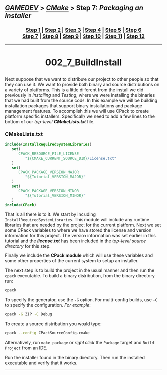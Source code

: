 ## [_GAMEDEV_][gamedev] > [_CMake_][CMake] > **Step 7**: *Packaging an Installer*

### <p align=center>[Step 1][stp1] | [Step 2][stp2] | [Step 3][stp3] | [Step 4][stp4] | [Step 5][stp5] | [Step 6][stp6] <br/> [Step 7][stp7] | [Step 8][stp8] | [Step 9][stp9] | [Step 10][stp10] | [Step 11][stp11] | [Step 12][stp12]  </p>

<!--
* [_GAMEDEV_][gamedev]
* [_CMAKE_][CMake]
* [Step 1][stp1]
* [Step 2][stp2]
* [Step 3][stp3]
* [Step 4][stp4]
* [Step 5][stp5]
* [Step 6][stp6]
* [Step 7][stp7]
* [Step 8][stp8]
* [Step 9][stp9]
* [Step 10][stp10]
* [Step 11][stp11]
* [Step 12][stp12]
-->

[gamedev]: ../../README.md
[CMake]:   ../README.md
[stp1]:    ../002_1_BasicStartingPoint/README.md
[stp2]:    ../002_2_AddingLibrary/README.md
[stp3]:    ../002_3_UsageReqForLib/README.md
[stp4]:    ../002_4_InstallAndTest/README.md
[stp5]:    ../002_5_SysIntrospection/README.md
[stp6]:    ../002_6_ComFileGen/README.md
[stp7]:    README.md
[stp8]:    ../002_8_Dashboard/README.md
[stp9]:    ../002_9_StaticShared/README.md
[stp10]:   ../002_10_GenExpression/README.md
[stp11]:   ../002_11_ExportConfig/README.md
[stp12]:   ../002_12_PackDebRel/README.md

---
<!-- ---------------------------------- * Navigation * ---------------------------------- -->

# <p align = center><b>002_7_BuildInstall</b></p>

Next suppose that we want to distribute our project to other people so that they can use it. We want to provide both binary and source distributions on a variety of platforms. This is a little different from the install we did previously in *Installing* and *Testing*, where we were installing the binaries that we had built from the source code. In this example we will be building installation packages that support binary installations and package management features. To accomplish this we will use CPack to create platform specific installers. Specifically we need to add a few lines to the bottom of our *top-level* ***CMakeLists.txt*** file.

### CMakeLists.txt

```cmake
include(InstallRequiredSystemLibraries)
   set(
      CPACK_RESOURCE_FILE_LICENSE
         "${CMAKE_CURRENT_SOURCE_DIR}/License.txt"
   )
   set(
      CPACK_PACKAGE_VERSION_MAJOR
         "${Tutorial_VERSION_MAJOR}"
   )
   set(
      CPACK_PACKAGE_VERSION_MINOR
         "${Tutorial_VERSION_MINOR}"
   )
include(CPack)
```

That is all there is to it. We start by including `InstallRequiredSystemLibraries`. This module will include any runtime libraries that are needed by the project for the current platform. Next we set some CPack variables to where we have stored the license and version information for this project. The version information was set earlier in this tutorial and the ***license.txt*** has been included in the *top-level source directory* for this step.

Finally we include the **CPack module** which will use these variables and some other properties of the current system to setup an installer.

The next step is to build the project in the usual manner and then run the `cpack` executable. To build a binary distribution, from the binary directory run:

```bash
cpack
```

To specify the generator, use the `-G` option. For multi-config builds, use `-C` to specify the configuration. *For example*:

```bash
cpack -G ZIP -C Debug
```

To create a source distribution you would type:

```bash
cpack --config CPackSourceConfig.cmake
```

Alternatively, run `make package` or *right click* the `Package` target and `Build Project` from an IDE.

Run the installer found in the binary directory. Then run the installed executable and verify that it works.

---